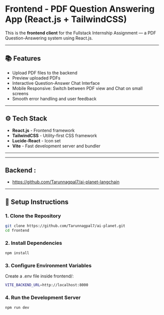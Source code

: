 

# Frontend - PDF Question Answering App (React.js + TailwindCSS)

This is the **frontend client** for the Fullstack Internship Assignment — a PDF Question-Answering system using React.js.

---

## 📚 Features

- Upload PDF files to the backend
- Preview uploaded PDFs
- Interactive Question-Answer Chat Interface
- Mobile Responsive: Switch between PDF view and Chat on small screens
- Smooth error handling and user feedback

---

## ⚙️ Tech Stack

- **React.js** - Frontend framework
- **TailwindCSS** - Utility-first CSS framework
- **Lucide-React** - Icon set
- **Vite** - Fast development server and bundler

---

---
## Backend :
- https://github.com/Tarunnagpal7/ai-planet-langchain
---

## 🚀 Setup Instructions

### 1. Clone the Repository
```bash
git clone https://github.com/Tarunnagpal7/ai-planet.git
cd frontend
```
### 2. Install Dependencies
```bash
npm install
```
### 3. Configure Environment Variables
Create a .env file inside frontend/:
```bash
VITE_BACKEND_URL=http://localhost:8000
```
### 4. Run the Development Server
```bash
npm run dev
```
